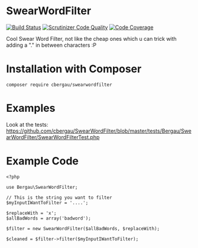 SwearWordFilter
===

[![Build Status](https://travis-ci.org/cbergau/SwearWordFilter.svg)](https://travis-ci.org/cbergau/SwearWordFilter) [![Scrutinizer Code Quality](https://scrutinizer-ci.com/g/cbergau/SwearWordFilter/badges/quality-score.png?b=master)](https://scrutinizer-ci.com/g/cbergau/SwearWordFilter/?branch=master)  [![Code Coverage](https://scrutinizer-ci.com/g/cbergau/SwearWordFilter/badges/coverage.png?b=master)](https://scrutinizer-ci.com/g/cbergau/SwearWordFilter/?branch=master)

Cool Swear Word Filter, not like the cheap ones which u can trick with adding a "." in between characters :P

Installation with Composer
===

    composer require cbergau/swearwordfilter

Examples
===

Look at the tests: https://github.com/cbergau/SwearWordFilter/blob/master/tests/Bergau/SwearWordFilter/SwearWordFilterTest.php

Example Code
===

    <?php
    
    use Bergau\SwearWordFilter;
    
    // This is the string you want to filter
    $myInputIWantToFilter = '....';
    
    $replaceWith = 'x';
    $allBadWords = array('badword');
    
    $filter = new SwearWordFilter($allBadWords, $replaceWith);
    
    $cleaned = $filter->filter($myInputIWantToFilter);
